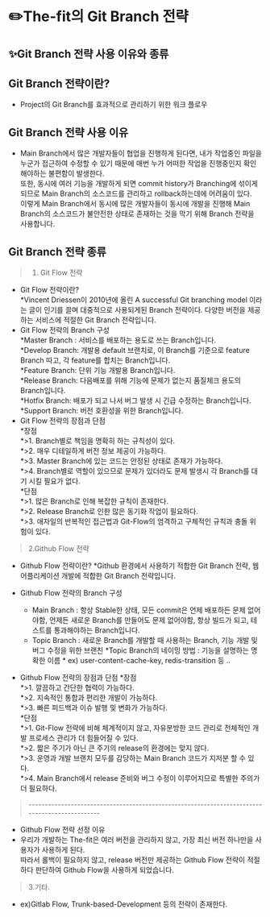 # :pencil2:The-fit의 Git Branch 전략 

## :sparkles:Git Branch 전략 사용 이유와 종류

## Git Branch 전략이란?
* Project의 Git Branch를 효과적으로 관리하기 위한 워크 플로우 <br>

## Git Branch 전략 사용 이유
* Main Branch에서 많은 개발자들이 협업을 진행하게 된다면, 내가 작업중인 파일을 누군가 접근하여 수정할 수 있기 때문에 매번 누가 어떠한 작업을 진행중인지 확인해야하는 불편함이 발생한다.<br>
또한, 동시에 여러 기능을 개발하게 되면 commit history가 Branching에 섞이게 되므로 Main Branch의 소스코드를 관리하고 rollback하는데에 어려움이 있다.<br>
이렇게 Main Branch에서 동시에 많은 개발자들이 동시에 개발을 진행해 Main Branch의 소스코드가 불안전한 상태로 존재하는 것을 막기 위해 Branch 전략을 사용합니다.<br>

## Git Branch 전략 종류
>1. Git Flow 전략 <br>
* Git Flow 전략이란? <br>
	*Vincent Driessen이 2010년에 올린 A successful Git branching model 이라는 글이 인기를 끌며 대중적으로 사용되게된 Branch 전략이다. 다양한 버전을 제공하는 서비스에 적절한 Git Branch 전략입니다.<br>
* Git Flow 전략의 Branch 구성<br>
	*Master Branch : 서비스를 배포하는 용도로 쓰는 Branch입니다.<br>
	*Develop Branch: 개발용 default 브랜치로, 이 Branch를 기준으로 feature Branch 따고, 각 feature를 합치는 Branch입니다.<br>
	*Feature Branch: 단위 기능 개발용 Branch입니다.<br>
	*Release Branch: 다음배포를 위해 기능에 문제가 없는지 품질체크 용도의 Branch입니다.<br>
	*Hotfix Branch: 배포가 되고 나서 버그 발생 시 긴급 수정하는 Branch입니다.<br>
	*Support Branch: 버전 호환성을 위한 Branch입니다.<br>
* Git Flow 전략의 장점과 단점<br>
	*장점 <br>
		*>1. Branch별로 책임을 명확히 하는 규칙성이 있다.<br>
		*>2. 매우 디테일하게 버전 정보 제공이 가능하다.<br>
		*>3. Master Branch에 있는 코드는 안정된 상태로 존재가 가능하다.<br>
		*>4. Branch별로 역할이 있으므로 문제가 있더라도 문제 발생시 각 Branch를 대기 시킬 필요가 없다.<br>
	*단점<br>
		*>1. 많은 Branch로 인해 복잡한 규칙이 존재한다.<br>
		*>2. Release Branch로 인한 많은 동기화 작업이 필요하다.<br>
		*>3. 애자일의 반복적인 접근법과 Git-Flow의 엄격하고 구체적인 규칙과 충돌 위험이 있다.<br>
 

>2.Github Flow 전략 <br>
* Github Flow 전략이란?
	*Github 환경에서 사용하기 적합한 Git Branch 전략, 웹 어플리케이션 개발에 적합한 Git Branch 전략입니다.
* Github Flow 전략의 Branch 구성
	* Main Branch : 항상 Stable한 상태, 모든 commit은 언제 배포하든 문제 없어야함, 언제든 새로운 Branch를 만들어도 문제 없어야함, 항상 빌드가 되고, 테스트를 통과해야하는 Branch입니다.
	* Topic Branch : 새로운 Branch를 개발할 때 사용하는 Branch, 기능 개발 및 버그 수정을 위한 브랜친
		*Topic Branch의 네이밍 방법 : 기능을 설명하는 명확한 이름 
			* ex) user-content-cache-key, redis-transition 등 ..

* Github Flow 전략의 장점과 단점
	*장점<br>
		*>1. 깔끔하고 간단한 협력이 가능하다.<br>
		*>2. 지속적인 통합과 편리한 개발이 가능하다.<br>
		*>3. 빠른 피드백과 이슈 발행 및 변화가 가능하다. <br>
	*단점<br>
		*>1. Git-Flow 전략에 비해 체계적이지 않고, 자유분방한 코드 관리로 전체적인 개발 프로세스 관리가 더 힘들어질 수 있다.<br>
		*>2. 짧은 주기가 아닌 큰 주기의 release의 환경에는 맞지 않다.<br>
		*>3. 운영과 개발 브랜치 모두를 감당하는 Main Branch 코드가 지저분 할 수 있다. <br>
		*>4. Main Branch에서 release 준비와 버그 수정이 이루어지므로 특별한 주의가 더 필요하다.<br>
> \---------------------------------------------------------------------------------------------- <br>		

* Github Flow 전략 선정 이유<br>
* 우리가 개발하는 The-fit은 여러 버전을 관리하지 않고, 가장 최신 버전 하나만을 사용자가 사용하게 된다.<br>
따라서 롤백이 필요하지 않고, release 버전만 제공하는 Github Flow 전략이 적절하다 판단하여 Github Flow을 사용하게 되었습니다.<br>

>3.기타.<br>
* ex)Gitlab Flow, Trunk-based-Development 등의 전략이 존재한다.<br>










